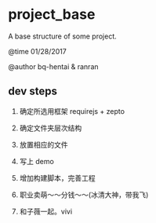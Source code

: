 # project_base
A base structure of some project.

@time 01/28/2017

@author bq-hentai & ranran

## dev steps

1. 确定所选用框架  requirejs + zepto

2. 确定文件夹层次结构

3. 放置相应的文件

4. 写上 demo

5. 增加构建脚本，完善工程

6. 职业卖萌～～分钱～～(冰清大神，带我飞)

7. 和子薇一起。vivi
